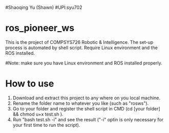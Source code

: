 #Shaoqing Yu (Shawn)
#UPI:syu702

# ros_pioneer_ws
This is the project of COMPSYS726 Robotic &amp; Intelligence. The set-up process is automated by shell script. Require Linux environment and the ROS installed.

#Note: make sure you have Linux environment and ROS installed properly. 

# How to use
1. Download and extract this project to any where on you local machine.
2. Rename the folder name to whatever you like (such as "rosws").
3. Go to your folder and register the shell script in CMD (cd [your folder] && chmod u+x test.sh ).
4. Run "bash test.sh -i" and see the result ("-i" optin is only necessary for your first time to run the script).
